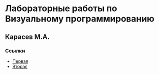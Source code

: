 # Лабораторные работы по Визуальному программированию

## Карасев М.А.

### Ссылки
- [Первая](https://github.com/100thKing/My_works)
- [Вторая](https://github.com/100thKing/visual_prog_labs/blob/main/Second_lab.cpp)
